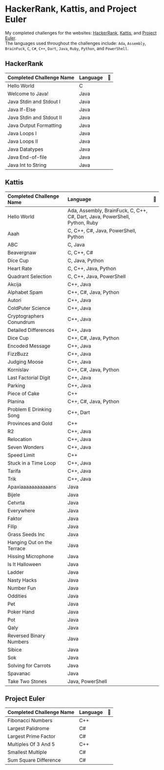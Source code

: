 # HackerRank, Kattis, and Project Euler
My completed challenges for the websites: [HackerRank](https://www.hackerrank.com "HackerRank Homepage"), [Kattis](https://open.kattis.com "Kattis Homepage"), and [Project Euler](https://www.projecteuler.net "Project Euler Homepage").</br>
The languages used throughout the challenges include: `Ada`, `Assembly`, `BrainFuck`, `C`, `C#`, `C++`, `Dart`, `Java`, `Ruby`, `Python`, and `PowerShell`. 

## HackerRank 
| Completed Challenge Name | Language      | 🔗 |
| :------------------------|:--------------| ---|
| Hello World              | C             |    | 
| Welcome to Java!         | Java          |    |
| Java Stdin and Stdout I  | Java          |    |
| Java If-Else             | Java          |    |
| Java Stdin and Stdout II | Java          |    |
| Java Output Formatting   | Java          |    |
| Java Loops I             | Java          |    |
| Java Loops II            | Java          |    |
| Java Datatypes           | Java          |    |
| Java End-of-file         | Java          |    |
| Java Int to String       | Java          |    |


## Kattis 
| Completed Challenge Name  | Language                                                                          | 🔗  |
| :-------------------------|:----------------------------------------------------------------------------------|-----|
| Hello World               | Ada, Assembly, BrainFuck, C, C++, C#, Dart, Java, PowerShell, Python, Ruby        |     |
| Aaah                      | C, C++, C#, Java, PowerShell, Python                                              |     | 
| ABC                       | C, Java                                                                           |     |
| Beavergnaw                | C, C++, C#                                                                        |     | 
| Dice Cup                  | C, Java, Python                                                                   |     | 
| Heart Rate                | C, C++, Java, Python                                                              |     |
| Quadrant Selection        | C, C++, Java, PowerShell                                                          |     |
| Akcija                    | C++, Java                                                                         |     |
| Alphabet Spam             | C++, C#, Java, Python                                                             |     |
| Autori                    | C++, Java                                                                         |     |
| ColdPuter Science         | C++, Java                                                                         |     |
| Cryptographers Conundrum  | C++, Java                                                                         |     |
| Detailed Differences      | C++, Java                                                                         |     |
| Dice Cup                  | C++, C#, Java, Python                                                             |     |
| Encoded Message           | C++, Java                                                                         |     |
| FizzBuzz                  | C++, Java                                                                         |     |
| Judging Moose             | C++, Java                                                                         |     |
| Kornislav                 | C++, C#, Java, Python                                                             |     |
| Last Factorial Digit      | C++, Java                                                                         |     |
| Parking                   | C++, Java                                                                         |     |
| Piece of Cake             | C++                                                                               |     |
| Planina                   | C++, C#, Java, Python                                                             |     |
| Problem E Drinking Song   | C++, Dart                                                                         |     |
| Provinces and Gold        | C++                                                                               |     |
| R2                        | C++, Java                                                                         |     |
| Relocation                | C++, Java                                                                         |     |
| Seven Wonders             | C++, Java                                                                         |     |
| Speed Limit					      | C++                                                                               |     |
| Stuck in a Time Loop      | C++, Java                                                                         |     |
| Tarifa                    | C++, Java                                                                         |     |
| Trik                      | C++, Java                                                                         |     |
| Apaxiaaaaaaaaaaans        | Java                                                                              |     |
| Bijele                    | Java                                                                              |     |
| Cetvrta                   | Java                                                                              |     |
| Everywhere                | Java                                                                              |     |
| Faktor                    | Java                                                                              |     |
| Filip                     | Java                                                                              |     |
| Grass Seeds Inc           | Java                                                                              |     |
| Hanging Out on the Terrace| Java                                                                              |     |
| Hissing Microphone        | Java                                                                              |     |
| Is It Halloween           | Java                                                                              |     |
| Ladder                    | Java                                                                              |     |
| Nasty Hacks               | Java                                                                              |     |
| Number Fun                | Java                                                                              |     |
| Oddities                  | Java                                                                              |     |
| Pet                       | Java                                                                              |     |
| Poker Hand                | Java                                                                              |     |
| Pot                       | Java                                                                              |     |
| Qaly                      | Java                                                                              |     |
| Reversed Binary Numbers   | Java                                                                              |     |
| Sibice                    | Java                                                                              |     |
| Sok                       | Java                                                                              |     |
| Solving for Carrots       | Java                                                                              |     |
| Spavanac                  | Java                                                                              |     |
| Take Two Stones           | Java, PowerShell                                                                  |     |


## Project Euler
| Completed Challenge Name       | Language      | 🔗  |
| :------------------------------|:--------------|-----| 
| Fibonacci Numbers              | C++           |     |
| Largest Palidrome              | C#            |     |
| Largest Prime Factor           | C#            |     |
| Multiples Of 3 And 5           | C++           |     |
| Smallest Multiple              | C#            |     |
| Sum Square Difference          | C#            |     |

